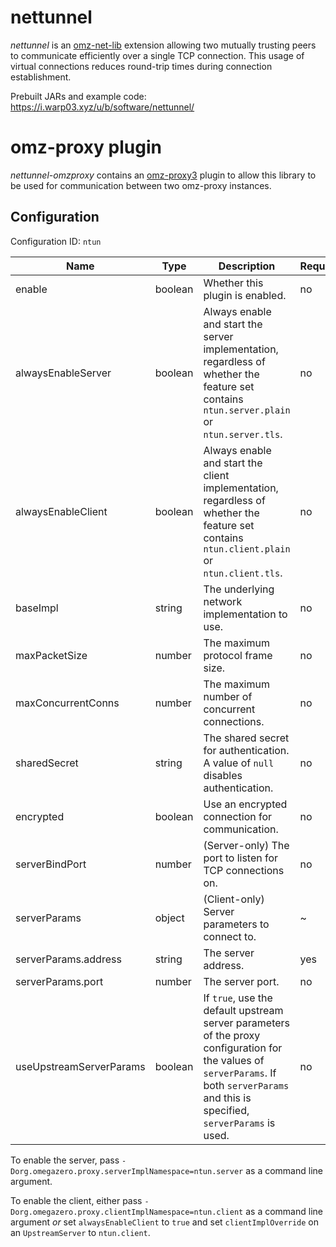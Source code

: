 # nettunnel

*nettunnel* is an [omz-net-lib](https://git.omegazero.org/omegazero/omz-net-lib) extension allowing two mutually trusting peers to communicate efficiently over a single TCP connection.
This usage of virtual connections reduces round-trip times during connection establishment.

Prebuilt JARs and example code: <https://i.warp03.xyz/u/b/software/nettunnel/>

# omz-proxy plugin

*nettunnel-omzproxy* contains an [omz-proxy3](https://git.omegazero.org/omegazero/omz-proxy3) plugin to allow this library to be used for communication between two omz-proxy instances.

## Configuration

Configuration ID: `ntun`

| Name | Type | Description | Required | Default value |
| --- | --- | --- | --- | --- |
| enable | boolean | Whether this plugin is enabled. | no | `true` |
| alwaysEnableServer | boolean | Always enable and start the server implementation, regardless of whether the feature set contains `ntun.server.plain` or `ntun.server.tls`. | no | `false` |
| alwaysEnableClient | boolean | Always enable and start the client implementation, regardless of whether the feature set contains `ntun.client.plain` or `ntun.client.tls`. | no | `false` |
| baseImpl | string | The underlying network implementation to use. | no | `"nio"` |
| maxPacketSize | number | The maximum protocol frame size. | no | `16384` |
| maxConcurrentConns | number | The maximum number of concurrent connections. | no | `65535` |
| sharedSecret | string | The shared secret for authentication. A value of `null` disables authentication. | no | `null` |
| encrypted | boolean | Use an encrypted connection for communication. | no | `false` |
| serverBindPort | number | (Server-only) The port to listen for TCP connections on. | no | `NetTunnel.DEFAULT_PORT` (`1184`) |
| serverParams | object | (Client-only) Server parameters to connect to. | ~ | `null` |
| serverParams.address | string | The server address. | yes | - |
| serverParams.port | number | The server port. | no | `NetTunnel.DEFAULT_PORT` |
| useUpstreamServerParams | boolean | If `true`, use the default upstream server parameters of the proxy configuration for the values of `serverParams`. If both `serverParams` and this is specified, `serverParams` is used. | no | `false` |

To enable the server, pass `-Dorg.omegazero.proxy.serverImplNamespace=ntun.server` as a command line argument.

To enable the client, either pass `-Dorg.omegazero.proxy.clientImplNamespace=ntun.client` as a command line argument *or* set `alwaysEnableClient` to `true` and set `clientImplOverride` on an `UpstreamServer` to `ntun.client`.
